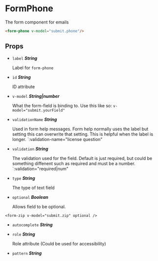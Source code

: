 
# FormPhone
The form component for emails

```html
<form-phone v-model="submit.phone"/>
```

## Props


- `label` ***String***

  Label for `form-phone`

- `id` ***String***

  ID attribute

- `v-model` ***String|number***

  What the form-field is binding to.
Use this like so: `v-model="submit.yourField"`

- `validationName` ***String***

  Used in form help messages.
Form help normally uses the label but setting this can overwrite that setting.
This is helpful when the label is longer. `:validation-name="license question"

- `validation` ***String***

  The validation used for the field. Default is just required,
but could be something diffenent such as required and must be a number.
`:validation="required|num"

- `type` ***String***

  The type of text field

- `optional` ***Boolean***

  Allows field to be optional.

```vue
<form-zip v-model="submit.zip" optional />
```

- `autocomplete` ***String***

  

- `role` ***String***

  Role attribute (Could be used for accessibility)

- `pattern` ***String***

  







